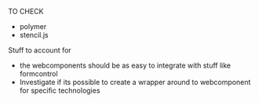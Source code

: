 TO CHECK
- polymer
- stencil.js

Stuff to account for
- the webcomponents should be as easy to integrate with stuff like formcontrol
- Investigate if its possible to create a wrapper around to webcomponent for specific technologies